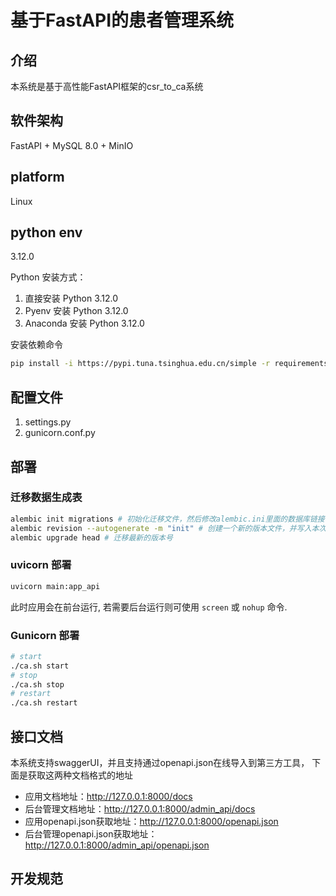 # 基于FastAPI的患者管理系统
## 介绍
本系统是基于高性能FastAPI框架的csr_to_ca系统
## 软件架构
FastAPI + MySQL 8.0 + MinIO
## platform
Linux
## python env

3.12.0

Python 安装方式：

1. 直接安装 Python 3.12.0
2. Pyenv 安装 Python 3.12.0
3. Anaconda 安装 Python 3.12.0

安装依赖命令

```bash
pip install -i https://pypi.tuna.tsinghua.edu.cn/simple -r requirements.txt
```

## 配置文件

1. settings.py
2. gunicorn.conf.py

## 部署
### 迁移数据生成表
```bash
alembic init migrations # 初始化迁移文件，然后修改alembic.ini里面的数据库链接，数据库密码中含有@符号的需要将密码进行url编码，编码替换后用双百分号代替百分号
alembic revision --autogenerate -m "init" # 创建一个新的版本文件，并写入本次迁移做了哪些修改。
alembic upgrade head # 迁移最新的版本号
```
### uvicorn 部署
```bash
uvicorn main:app_api 
```
此时应用会在前台运行, 若需要后台运行则可使用 `screen` 或 `nohup` 命令.
### Gunicorn 部署
```bash
# start
./ca.sh start
# stop
./ca.sh stop
# restart
./ca.sh restart
```

## 接口文档
本系统支持swaggerUI，并且支持通过openapi.json在线导入到第三方工具，
下面是获取这两种文档格式的地址 
- 应用文档地址：http://127.0.0.1:8000/docs
- 后台管理文档地址：http://127.0.0.1:8000/admin_api/docs
- 应用openapi.json获取地址：http://127.0.0.1:8000/openapi.json
- 后台管理openapi.json获取地址：http://127.0.0.1:8000/admin_api/openapi.json

## 开发规范
